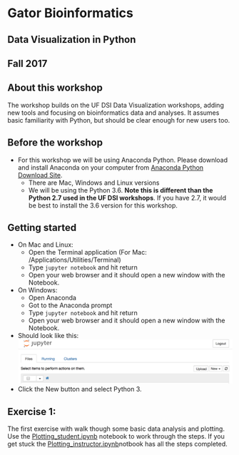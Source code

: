 # Gator Bioinformatics

## Data Visualization in Python
## Fall 2017

## About this workshop
The workshop builds on the UF DSI Data Visualization workshops, adding new tools and focusing on bioinformatics data and analyses. It assumes basic familiarity with Python, but should be clear enough for new users too.

## Before the workshop

- For this workshop we will be using Anaconda Python. Please download and install Anaconda on your computer from [Anaconda Python Download Site](https://www.anaconda.com/download).
    - There are Mac, Windows and Linux versions
    - We will be using the Python 3.6. **Note this is different than the Python 2.7 used in the UF DSI workshops**. If you have 2.7, it would be best to install the 3.6 version for this workshop.

## Getting started
- On Mac and Linux:
    - Open the Terminal application (For Mac: /Applications/Utilities/Terminal)
    - Type `jupyter notebook` and hit return
    - Open your web browser and it should open a new window with the Notebook.
- On Windows:
    - Open Anaconda
    - Got to the Anaconda prompt
    - Type `jupyter notebook` and hit return
    - Open your web browser and it should open a new window with the Notebook.
- Should look like this:
![jupyter start](images/jupyter_start.png)
- Click the New button and select Python 3.

## Exercise 1:
The first exercise with walk though some basic data analysis and plotting.
Use the [Plotting_student.ipynb](Plotting_student.ipynb) notebook to work through the steps.
If you get stuck the [Plotting_instructor.ipynb](Plotting_instructor.ipynb)notbook has all the steps completed.
